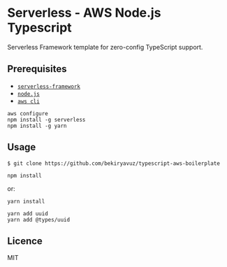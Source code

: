 # Serverless - AWS Node.js Typescript

Serverless Framework template for zero-config TypeScript support.


## Prerequisites

- [`serverless-framework`](https://github.com/serverless/serverless)
- [`node.js`](https://nodejs.org)
- [`aws cli`](https://docs.aws.amazon.com/cli/latest/userguide/getting-started-install.html)

```
aws configure
npm install -g serverless
npm install -g yarn
```

## Usage


```
$ git clone https://github.com/bekiryavuz/typescript-aws-boilerplate
```


```
npm install
```

or:

```
yarn install
```


```
yarn add uuid
yarn add @types/uuid
```





## Licence

MIT
